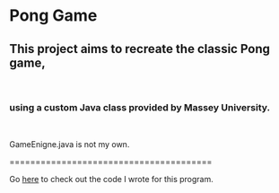 # Pong Game
<h2>This project aims to recreate the classic Pong game,</h2><br>
<h3>using a custom Java class provided by Massey University.</h3>
<br>
<p>GameEnigne.java is not my own.</p>
=======================================

Go <a href="https://github.com/Paraakie/Pong-Game/blob/master/PongGame/src/Pong.java">here</a> to check out the code I wrote for this program.

